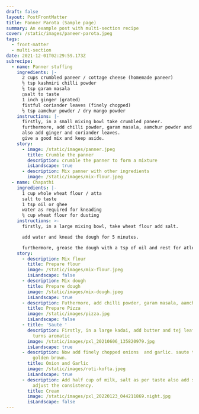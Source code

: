 ```yaml
---
draft: false
layout: PostFrontMatter
title: Panner Parota (Sample page)
summary: An example post with multi-section recipe
cover: /static/images/paneer-parota.jpeg
tags:
  - front-matter
  - multi-section
date: 2021-12-01T02:29:59.173Z
subrecipe:
  - name: Panner stuffing
    ingredients: |-
      2 cups crumbled paneer / cottage cheese (homemade paneer)
      ½ tsp kashmiri chilli powder
      ¼ tsp garam masala
      ▢salt to taste
      1 inch ginger (grated)
      fistful coriander leaves (finely chopped)
      ½ tsp aamchur powder / dry mango powder
    instructions: |-
      firstly, in a small mixing bowl take crumbled paneer.
      furthermore, add chilli powder, garam masala, aamchur powder and salt.
      also add ginger and coriander leaves.
      give a good mix and keep aside.
    story:
      - image: /static/images/panner.jpeg
        title: Crumble the panner
        description: crumble the panner to form a mixture
        isLandscape: true
      - description: Mix panner with other ingredients
        image: /static/images/mix-flour.jpeg
  - name: Chapathi
    ingredients: |-
      1 cup whole wheat flour / atta
      salt to taste
      1 tsp oil or ghee
      water as required for kneading
      ¼ cup wheat flour for dusting
    instructions: >-
      firstly, in a large mixing bowl, take wheat flour add salt.

      add water and knead the dough for 5 minutes.

      furthermore, grease the dough with a tsp of oil and rest for atleast 20 minutes.
    story:
      - description: Mix flour
        title: Prepare flour
        image: /static/images/mix-flour.jpeg
        isLandscape: false
      - description: Mix dough
        title: Prepare dough
        image: /static/images/mix-dough.jpeg
        isLandscape: true
      - description: Futhermore, add chilli powder, garam masala, aamchur etc.
        title: Prepare Pizza
        image: /static/images/pizza.jpg
        isLandscape: false
      - title: 'Saute '
        description: Firstly, in a large kadai, add butter and tej leaf. saute till it
          turns aromatic
        image: /static/images/pxl_20210606_135820979.jpg
        isLandscape: true
      - description: Now add finely chopped onions  and garlic. saute till they turn
          golden brown.
        title: Onion and Garlic
        image: /static/images/roti-kofta.jpeg
        isLandscape: true
      - description: Add half cup of milk, salt as per taste also add some water to
          adjust the consistency.
        title: Cream
        image: /static/images/pxl_20220123_044211869.night.jpg
        isLandscape: false
---
```

